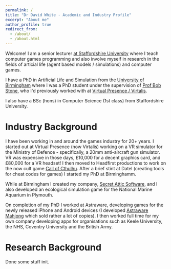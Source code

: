 ```yaml
---
permalink: /
title: "Dr David White - Academic and Industry Profile"
excerpt: "About me"
author_profile: true
redirect_from: 
  - /about/
  - /about.html
---
```


Welcome! I am a senior lecturer [at Staffordshire University](https://www.staffs.ac.uk/people/david-white) where I teach computer games programming and also involve myself in research in the fields of articial life (agent based models / simulations) and computer games. 

I have a PhD in Artificial Life and Simulation from the [University of Birmingham](https://www.birmingham.ac.uk/research/activity/eese/communications-sensing/hit-team/index.aspx) where I was a PhD student under the supervision of [Prof Bob Stone](https://www.linkedin.com/in/prof-bob-stone-21b86918), who I'd previously worked with at [Virtual Presence / Virtalis](https://www.virtalis.com/). 

I also have a BSc (hons) in Computer Science (1st class) from Staffordshire University. 

Industry Background
======
I have been working in and around the games industry for 20+ years. I started out at Virtual Presence (now Virtalis) working on a VR simulator for the Ministry of Defence - specifically, a 20mm anti-aircraft gun simulator. VR was expensive in those days, £10,000 for a decent graphics card, and £80,000 for a VR headset! I then moved to Headfirst productions to work on the now cult game [Call of Cthulhu](https://en.wikipedia.org/wiki/Call_of_Cthulhu:_Dark_Corners_of_the_Earth). After a brief stint at Datel (creating tools for cheat codes for games) I started my PhD at Birminghamm. 

While at Birmingham I created my company, [Secret Attic Software](https://www.secretattic.co.uk/), and I also developed an ecological simulation game for the National Marine Aquarium in Plymouth. 

On completion of my PhD I worked at Astraware, developing games for the newly released iPhone and Android devices (I developed [Astraware Mahjong](https://www.webosnation.com/astraware-mahjong) which sold rather a lot of copies). I then worked full time for my own company developing apps for organisations such as Keele University, the NHS, Coventry University and the British Army. 

Research Background
======
Done some stuff init. 



